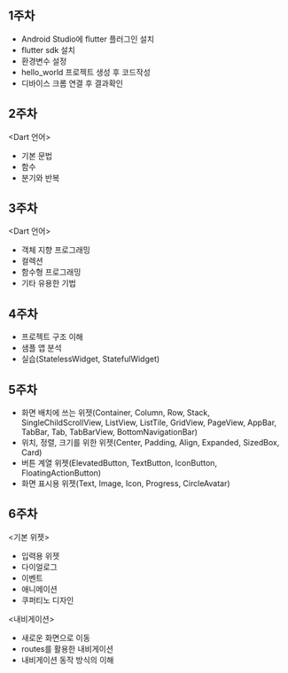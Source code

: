 <h2>1주차</h2>

- Android Studio에 flutter 플러그인 설치
- flutter sdk 설치
- 환경변수 설정
- hello_world 프로젝트 생성 후 코드작성
- 디바이스 크롬 연결 후 결과확인

<h2>2주차</h2>

<Dart 언어>
- 기본 문법
- 함수
- 분기와 반복

<h2>3주차</h2>

<Dart 언어>
- 객체 지향 프로그래밍
- 컬렉션
- 함수형 프로그래밍
- 기타 유용한 기법
  
<h2>4주차</h2>

- 프로젝트 구조 이해
- 샘플 앱 분석
- 실습(StatelessWidget, StatefulWidget)

<h2>5주차</h2>

- 화면 배치에 쓰는 위젯(Container, Column, Row, Stack, SingleChildScrollView, ListView, ListTile, GridView, PageView, AppBar, TabBar, Tab, TabBarView, BottomNavigationBar)
- 위치, 정렬, 크기를 위한 위젯(Center, Padding, Align, Expanded, SizedBox, Card)
- 버튼 계열 위젯(ElevatedButton, TextButton, IconButton, FloatingActionButton)
- 화면 표시용 위젯(Text, Image, Icon, Progress, CircleAvatar)

<h2>6주차</h2>

<기본 위젯>
- 입력용 위젯
- 다이얼로그
- 이벤트
- 애니메이션
- 쿠퍼티노 디자인

<내비게이션>
- 새로운 화면으로 이동
- routes를 활용한 내비게이션
- 내비게이션 동작 방식의 이해
